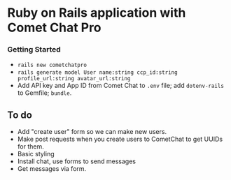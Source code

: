 # Ruby on Rails application with Comet Chat Pro

### Getting Started
- `rails new cometchatpro`
- `rails generate model User name:string ccp_id:string profile_url:string avatar_url:string`
- Add API key and App ID from Comet Chat to `.env` file; add `dotenv-rails` to Gemfile; `bundle`.


## To do
- Add "create user" form so we can make new users.
- Make post requests when you create users to CometChat to get UUIDs for them.
- Basic styling
- Install chat, use forms to send messages
- Get messages via form.
